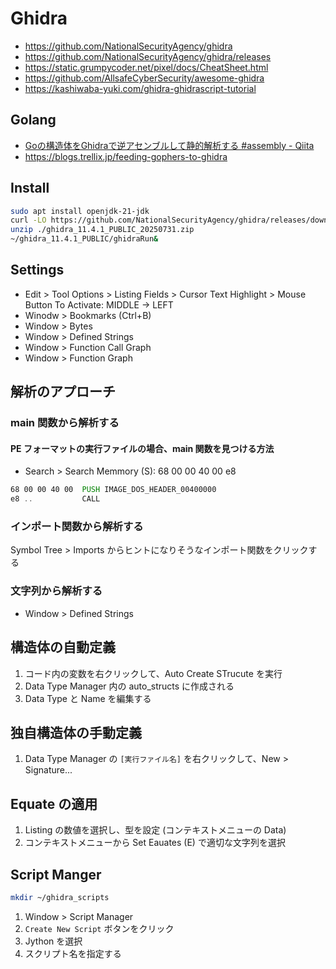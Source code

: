 # Ghidra

- https://github.com/NationalSecurityAgency/ghidra
- https://github.com/NationalSecurityAgency/ghidra/releases
- https://static.grumpycoder.net/pixel/docs/CheatSheet.html
- https://github.com/AllsafeCyberSecurity/awesome-ghidra
- https://kashiwaba-yuki.com/ghidra-ghidrascript-tutorial

## Golang

- [Goの構造体をGhidraで逆アセンブルして静的解析する #assembly - Qiita](https://qiita.com/taaaaak/items/ee93c460e5dbc5c652ce)
- https://blogs.trellix.jp/feeding-gophers-to-ghidra

## Install

```zsh
sudo apt install openjdk-21-jdk
curl -LO https://github.com/NationalSecurityAgency/ghidra/releases/download/Ghidra_11.4.1_build/ghidra_11.4.1_PUBLIC_20250731.zip
unzip ./ghidra_11.4.1_PUBLIC_20250731.zip
~/ghidra_11.4.1_PUBLIC/ghidraRun&
```
## Settings

- Edit > Tool Options > Listing Fields > Cursor Text Highlight > Mouse Button To Activate: MIDDLE -> LEFT
- Winodw > Bookmarks (Ctrl+B)
- Window > Bytes
- Window > Defined Strings
- Window > Function Call Graph
- Window > Function Graph

## 解析のアプローチ

### main 関数から解析する

#### PE フォーマットの実行ファイルの場合、main 関数を見つける方法

- Search > Search Memmory (S): 68 00 00 40 00 e8

```asm
68 00 00 40 00  PUSH IMAGE_DOS_HEADER_00400000
e8 ..           CALL
```

### インポート関数から解析する

Symbol Tree > Imports からヒントになりそうなインポート関数をクリックする

### 文字列から解析する

- Window > Defined Strings

## 構造体の自動定義

1. コード内の変数を右クリックして、Auto Create STrucute を実行
2. Data Type Manager 内の auto_structs に作成される
3. Data Type と Name を編集する

## 独自構造体の手動定義

1. Data Type Manager の `[実行ファイル名]` を右クリックして、New > Signature...

## Equate の適用

1. Listing の数値を選択し、型を設定 (コンテキストメニューの Data)
2. コンテキストメニューから Set Eauates (E) で適切な文字列を選択

## Script Manger

```zsh
mkdir ~/ghidra_scripts
```

1. Window > Script Manager
2. `Create New Script` ボタンをクリック
3. Jython を選択
4. スクリプト名を指定する
